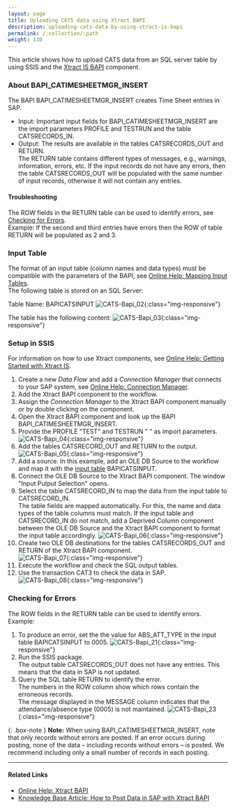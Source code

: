 ```yaml
---
layout: page
title: Uploading CATS data using Xtract BAPI
description: uploading-cats-data-by-using-xtract-is-bapi
permalink: /:collection/:path
weight: 110
---
```


This article shows how to upload CATS data from an SQL server table by using SSIS and the [Xtract IS BAPI](https://help.theobald-software.com/en/xtract-is/bapi) component.

### About BAPI_CATIMESHEETMGR_INSERT

The BAPI BAPI_CATIMESHEETMGR_INSERT creates Time Sheet entries in SAP.

- Input:
Important input fields for BAPI_CATIMESHEETMGR_INSERT are the import parameters PROFILE and TESTRUN and the table CATSRECORDS_IN. 
- Output:
The results are available in the tables CATSRECORDS_OUT and RETURN. <br>
The RETURN table contains different types of messages, e.g., warnings, information, errors, etc. 
If the input records do not have any errors, then the table CATSRECORDS_OUT will be populated with the same number of input records, otherwise it will not contain any entries. <br>

#### Troubleshooting
The ROW fields in the RETURN table can be used to identify errors, see [Checking for Errors](#checking-for-errors).<br>
Example: If the second and third entries have errors then the ROW of table RETURN will be populated as 2 and 3.

### Input Table

The format of an input table (column names and data types) must be compatible with the parameters of the BAPI, see [Online Help: Mapping Input Tables](https://help.theobald-software.com/en/xtract-is/bapi/parameters#mapping-input-tables).<br>
The following table is stored on an SQL Server:

Table Name: BAPICATSINPUT
![CATS-Bapi_02](/img/contents/xis/CATS-Bapi_02.png){:class="img-responsive"}

The table has the following content:
![CATS-Bapi_03](/img/contents/xis/CATS-Bapi_03.png){:class="img-responsive"}

### Setup in SSIS

For information on how to use Xtract components, see [Online Help: Getting Started with Xtract IS](https://help.theobald-software.com/en/xtract-is/getting-started).

1. Create a new *Data Flow* and add a *Connection Manager* that connects to your SAP system, see [Online Help: Connection Manager](https://help.theobald-software.com/en/xtract-is/sap-connection/the-connection-manager).
2. Add the Xtract BAPI component to the workflow.
3. Assign the *Connection Manager* to the Xtract BAPI component manually or by double clicking on the component.
4. Open the Xtract BAPI component and look up the BAPI BAPI_CATIMESHEETMGR_INSERT.
5. Provide the PROFILE "TEST" and TESTRUN " " as import parameters.<br>
![CATS-Bapi_04](/img/contents/xis/BAPI-CATS-Imports.png){:class="img-responsive"}
6. Add the tables CATSRECORD_OUT and RETURN to the output.<br>
![CATS-Bapi_05](/img/contents/xis/BAPI-CATS-Tables.png){:class="img-responsive"}
7. Add a source. In this example, add an OLE DB Source to the workflow and map it with the [input table](#input-table) BAPICATSINPUT.
8. Connect the OLE DB Source to the Xtract BAPI component. The window "Input Putput Selection" opens.
9. Select the table CATSRECORD_IN to map the data from the input table to CATSRECORD_IN.<br>
The table fields are mapped automatically. For this, the name and data types of the table columns must match.
If the input table and CATSRECORD_IN do not match, add a Deprived Column component between the OLE DB Source and the Xtract BAPI component to format the input table accordingly.
![CATS-Bapi_06](/img/contents/xis/BAPI-CATS-mapping.png){:class="img-responsive"}
10. Create two OLE DB destinations for the tables CATSRECORDS_OUT and RETURN of the Xtract BAPI component.<br>
![CATS-Bapi_07](/img/contents/xis/CATS-Bapi_04.png){:class="img-responsive"}
11. Execute the workflow and check the SQL output tables.
12. Use the transaction CAT3 to check the data in SAP. <br>
![CATS-Bapi_08](/img/contents/xis/CATS-Bapi_16.png){:class="img-responsive"}

### Checking for Errors

The ROW fields in the RETURN table can be used to identify errors. Example:<br>

1. To produce an error, set the the value for ABS_ATT_TYPE in the input table BAPICATSINPUT to 0005.
![CATS-Bapi_21](/img/contents/xis/CATS-Bapi_21.jpg){:class="img-responsive"}
2. Run the SSIS package.<br>
The output table CATSRECORDS_OUT does not have any entries. This means that the data in SAP is not updated.
3. Query the SQL table RETURN to identify the error.<br>
The numbers in the ROW column show which rows contain the erroneous records. <br>
The message displayed in the MESSAGE column indicates that the attendance/absence type (0005) is not maintained.
![CATS-Bapi_23](/img/contents/xis/CATS-Bapi_23.jpg){:class="img-responsive"}

{: .box-note }
**Note:** When using BAPI_CATIMESHEETMGR_INSERT, note that only records without errors are posted. 
If an error occurs during posting, none of the data – including records without errors – is posted. 
We recommend including only a small number of records in each posting.


***********

#### Related Links
- [Online Help: Xtract BAPI](https://help.theobald-software.com/en/xtract-is/bapi) 
- [Knowledge Base Article: How to Post Data in SAP with Xtract BAPI](https://kb.theobald-software.com/xtract-is/how-to-post-data-in-sap)
